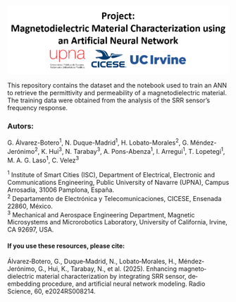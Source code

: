 <p align="center">
  <img src="img/header.PNG" alt="Header" />
</p>

This repository contains the dataset and the notebook used to train an ANN to retrieve the permittivity and permeability of a magnetodielectric material. The training data were obtained from the analysis of the SRR sensor’s frequency response.

### Autors: 
G. Álvarez-Botero<sup>1</sup>, N. Duque-Madrid<sup>1</sup>, H. Lobato-Morales<sup>2</sup>, G. Méndez-Jerónimo<sup>2</sup>, K. Hui<sup>3</sup>, N. Tarabay<sup>3</sup>, A. Pons-Abenza<sup>1</sup>, I. Arregui<sup>1</sup>, T. Lopetegi<sup>1</sup>, M. A. G. Laso<sup>1</sup>, C. Velez<sup>3</sup>

<sup>1</sup> Institute of Smart Cities (ISC), Department of Electrical, Electronic and Communications Engineering, Public University of Navarre (UPNA), Campus Arrosadia, 31006 Pamplona, España.  
<sup>2</sup> Departamento de Electrónica y Telecomunicaciones, CICESE, Ensenada 22860, México.  
<sup>3</sup> Mechanical and Aerospace Engineering Department, Magnetic Microsystems and Microrobotics Laboratory, University of California, Irvine, CA 92697, USA.
#### If you use these resources, please cite:

Álvarez‐Botero, G., Duque‐Madrid, N., Lobato‐Morales, H., Méndez‐Jerónimo, G., Hui, K., Tarabay, N., et al. (2025). Enhancing magneto‐dielectric material characterization by integrating SRR sensor, de‐embedding procedure, and artificial neural network modeling. Radio Science, 60, e2024RS008214.
